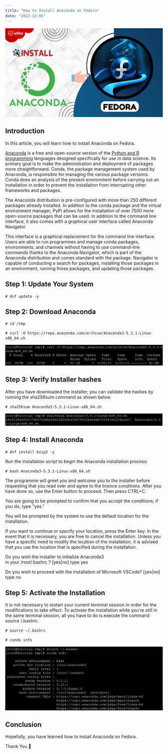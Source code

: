 ```yaml
---
title: "How to Install Anaconda on Fedora"
date: "2022-12-06"
---
```


![How to Install Anaconda on Fedora](images/How-to-Install-Anaconda-on-Fedora_utho.jpg)

## Introduction

In this article, you will learn how to install Anaconda on Fedora.

[Anaconda](https://en.wikipedia.org/wiki/Anaconda_(Python_distribution)) is a free and open-source version of the [Python and R programming](https://utho.com/docs/tutorial/how-to-install-docker-on-centos-7/) languages designed specifically for use in data science. Its primary goal is to make the administration and deployment of packages more straightforward. Conda, the package management system used by Anaconda, is responsible for managing the various package versions. Conda does an analysis of the present environment before carrying out an installation in order to prevent the installation from interrupting other frameworks and packages.

The Anaconda distribution is pre-configured with more than 250 different packages already installed. In addition to the conda package and the virtual environment manager, PyPI allows for the installation of over 7500 more open-source packages that can be used. In addition to the command line interface, it also comes with a graphical user interface called Anaconda Navigator.

This interface is a graphical replacement for the command line interface. Users are able to run programmes and manage conda packages, environments, and channels without having to use command-line commands thanks to the Anaconda Navigator, which is part of the Anaconda distribution and comes standard with the package. Navigator is capable of conducting a search for packages, installing those packages in an environment, running those packages, and updating those packages.

## Step 1: Update Your System

```
# dnf update -y
```

## Step 2: Download Anaconda

```
# cd /tmp
```

```
# curl -O https://repo.anaconda.com/archive/Anaconda3-5.3.1-Linux-x86_64.sh
```

![command output](images/image-580.png)

## Step 3: Verify Installer hashes

After you have downloaded the installer, you can validate the hashes by running the sha256sum command as shown below.

```
# sha256sum Anaconda3-5.3.1-Linux-x86_64.sh
```

![output](images/image-581.png)

## Step 4: Install Anaconda

```
# dnf install bzip2 -y
```

Run the installation script to begin the Anaconda installation process:

```
# bash Anaconda3-5.3.1-Linux-x86_64.sh
```

The programme will greet you and welcome you to the installer before requesting that you read over and agree to the licence conditions. After you have done so, use the Enter button to proceed. Then press CTRL+C.

You are going to be prompted to confirm that you accept the conditions; if you do, type "yes."

You will be prompted by the system to use the default location for the installation.

If you want to continue or specify your location, press the Enter key. In the event that it is necessary, you are free to cancel the installation. Unless you have a specific need to modify the location of the installation, it is advised that you use the location that is specified during the installation.

Do you wish the installer to initialize Anaconda3  
in your /root/.bashrc ? \[yes|no\] type yes

Do you wish to proceed with the installation of Microsoft VSCode? \[yes|no\] type no

## Step 5: Activate the Installation

It is not necessary to restart your current terminal session in order for the modifications to take effect. To activate the installation while you're still in the same terminal session, all you have to do is execute the command source /.bashrc.

```
# source ~/.bashrc
```

```
# condo info
```

![install Anaconda on Fedora](images/image-582.png)

## Conclusion

Hopefully, you have learned how to install Anaconda on Fedora.

Thank You 🙂

